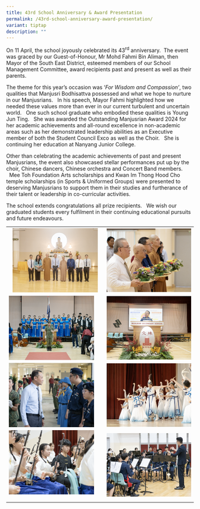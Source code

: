 ```yaml
---
title: 43rd School Anniversary & Award Presentation
permalink: /43rd-school-anniversary-award-presentation/
variant: tiptap
description: ""
---
```

<p>On 11 April, the school joyously celebrated its 43<sup>rd</sup> anniversary.
&nbsp;The event was graced by our Guest-of-Honour, Mr Mohd Fahmi Bin Aliman,
then Mayor of the South East District, esteemed members of our School Management
Committee, award recipients past and present as well as their parents.</p>
<p>The theme for this year’s occasion was ‘<em>For Wisdom and Compassion’</em>,
two qualities that Manjusri Bodhisattva possessed and what we hope to nurture
in our Manjusrians. &nbsp;&nbsp;In his speech, Mayor Fahmi highlighted
how we needed these values more than ever in our current turbulent and
uncertain world. &nbsp;&nbsp;One such school graduate who embodied these
qualities is Young Jun Ting. &nbsp;&nbsp;She was awarded the Outstanding
Manjusrian Award 2024 for her academic achievements and all-round excellence
in non-academic areas such as her demonstrated leadership abilities as
an Executive member of both the Student Council Exco as well as the Choir.
&nbsp;&nbsp;She is continuing her education at Nanyang Junior College.&nbsp;</p>
<p>Other than celebrating the academic achievements of past and present Manjusrians,
the event also showcased stellar performances put up by the choir, Chinese
dancers, Chinese orchestra and Concert Band members. &nbsp;&nbsp;Mee Toh
Foundation Arts scholarships and Kwan Im Thong Hood Cho temple scholarships
(in Sports &amp; Uniformed Groups) were presented to deserving Manjusrians
to support them in their studies and furtherance of their talent or leadership
in co-curricular activities.</p>
<p>The school extends congratulations all prize recipients. &nbsp;&nbsp;We
wish our graduated students every fulfilment in their continuing educational
pursuits and future endeavours.</p>
<table style="minWidth: 50px">
<colgroup>
<col>
<col>
</colgroup>
<tbody>
<tr>
<th rowspan="1" colspan="1">
<div class="isomer-image-wrapper">
<img style="width: 92%;" height="auto" width="100%" alt="" src="/images/Spotlight/2025 43 Anniversary/P1010016.png">
</div>
</th>
<th rowspan="1" colspan="1">
<div class="isomer-image-wrapper">
<img style="width: 100%" height="auto" width="100%" alt="" src="/images/Spotlight/2025 43 Anniversary/X1010056.png">
</div>
</th>
</tr>
<tr>
<td rowspan="1" colspan="1">
<div class="isomer-image-wrapper">
<img style="width: 92%;" height="auto" width="100%" alt="" src="/images/Spotlight/2025 43 Anniversary/X1010086.png">
</div>
</td>
<td rowspan="1" colspan="1">
<div class="isomer-image-wrapper">
<img style="width: 100%" height="auto" width="100%" alt="" src="/images/Spotlight/2025 43 Anniversary/P1010023.png">
</div>
</td>
</tr>
<tr>
<td rowspan="1" colspan="1">
<div class="isomer-image-wrapper">
<img style="width: 92%;" height="auto" width="100%" alt="" src="/images/Spotlight/2025 43 Anniversary/X1010048.png">
</div>
</td>
<td rowspan="1" colspan="1">
<div class="isomer-image-wrapper">
<img style="width: 100%" height="auto" width="100%" alt="" src="/images/Spotlight/2025 43 Anniversary/X1010217.png">
</div>
</td>
</tr>
<tr>
<td rowspan="1" colspan="1">
<div class="isomer-image-wrapper">
<img style="width: 92%;" height="auto" width="100%" alt="" src="/images/Spotlight/2025 43 Anniversary/X1010452.png">
</div>
<p></p>
</td>
<td rowspan="1" colspan="1">
<div class="isomer-image-wrapper">
<img style="width: 100%" height="auto" width="100%" alt="" src="/images/Spotlight/2025 43 Anniversary/X1010520.png">
</div>
</td>
</tr>
</tbody>
</table>
<p></p>
<p></p>
<p></p>
